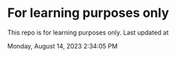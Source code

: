 # For learning purposes only
This repo is for learning purposes only.
Last updated at

Monday, August 14, 2023 2:34:05 PM

